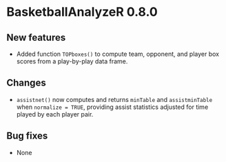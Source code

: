 # BasketballAnalyzeR 0.8.0

## New features
* Added function `TOPboxes()` to compute team, opponent, and player box scores from a play-by-play data frame.

## Changes
* `assistnet()` now computes and returns `minTable` and `assistminTable` when `normalize = TRUE`, providing assist statistics adjusted for time played by each player pair.


## Bug fixes
* None
